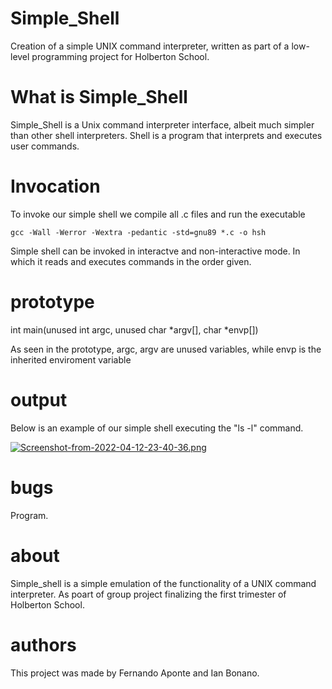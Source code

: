 # Simple_Shell

Creation of a simple UNIX command interpreter, written as part of a low-level programming project for Holberton School. 

# What is Simple_Shell
Simple_Shell is a Unix command interpreter interface, albeit much simpler than other shell interpreters. Shell is a program that interprets and executes user commands.


# Invocation

To invoke our simple shell we compile all .c files and run the executable

```
gcc -Wall -Werror -Wextra -pedantic -std=gnu89 *.c -o hsh
```

Simple shell can be invoked in interactve and non-interactive mode. In which it reads 
and executes commands in the order given.


# prototype

int main(unused int argc, unused char *argv[], char *envp[])

As seen in the prototype, argc, argv are unused variables, while envp is the inherited enviroment variable



# output 
Below is an example of our simple shell executing the "ls -l" command.

[![Screenshot-from-2022-04-12-23-40-36.png](https://i.postimg.cc/WzTtGBC9/Screenshot-from-2022-04-12-23-40-36.png)](https://postimg.cc/62b9wm9R)


# bugs
Program.

# about

Simple_shell is a simple emulation of the functionality of a UNIX command interpreter. As poart of group project finalizing the first trimester of Holberton School.

# authors

This project was made by Fernando Aponte and Ian Bonano.

